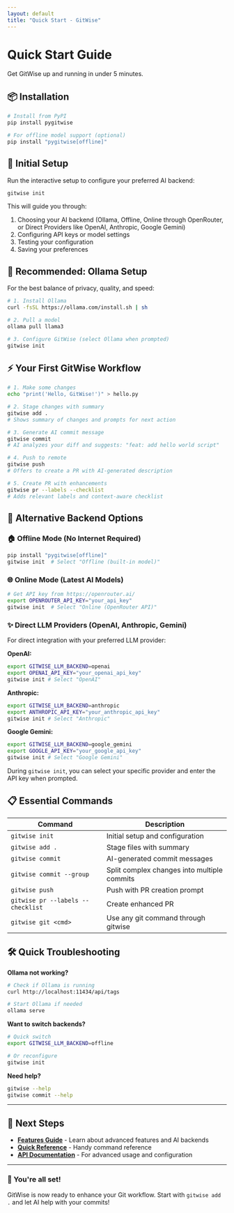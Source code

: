 ```yaml
---
layout: default
title: "Quick Start - GitWise"
---
```


# Quick Start Guide

Get GitWise up and running in under 5 minutes.

## 📦 Installation

```bash
# Install from PyPI
pip install pygitwise

# For offline model support (optional)
pip install "pygitwise[offline]"
```

## 🚀 Initial Setup

Run the interactive setup to configure your preferred AI backend:

```bash
gitwise init
```

This will guide you through:
1. Choosing your AI backend (Ollama, Offline, Online through OpenRouter, or Direct Providers like OpenAI, Anthropic, Google Gemini)
2. Configuring API keys or model settings
3. Testing your configuration
4. Saving your preferences

## 🦙 Recommended: Ollama Setup

For the best balance of privacy, quality, and speed:

```bash
# 1. Install Ollama
curl -fsSL https://ollama.com/install.sh | sh

# 2. Pull a model
ollama pull llama3

# 3. Configure GitWise (select Ollama when prompted)
gitwise init
```

## ⚡ Your First GitWise Workflow

```bash
# 1. Make some changes
echo "print('Hello, GitWise!')" > hello.py

# 2. Stage changes with summary
gitwise add .
# Shows summary of changes and prompts for next action

# 3. Generate AI commit message
gitwise commit
# AI analyzes your diff and suggests: "feat: add hello world script"

# 4. Push to remote
gitwise push
# Offers to create a PR with AI-generated description

# 5. Create PR with enhancements
gitwise pr --labels --checklist
# Adds relevant labels and context-aware checklist
```

## 🔧 Alternative Backend Options

### 🏠 Offline Mode (No Internet Required)
```bash
pip install "pygitwise[offline]"
gitwise init  # Select "Offline (built-in model)"
```

### 🌐 Online Mode (Latest AI Models)
```bash
# Get API key from https://openrouter.ai/
export OPENROUTER_API_KEY="your_api_key"
gitwise init  # Select "Online (OpenRouter API)"
```

### ✨ Direct LLM Providers (OpenAI, Anthropic, Gemini)
For direct integration with your preferred LLM provider:

**OpenAI:**
```bash
export GITWISE_LLM_BACKEND=openai
export OPENAI_API_KEY="your_openai_api_key"
gitwise init # Select "OpenAI"
```

**Anthropic:**
```bash
export GITWISE_LLM_BACKEND=anthropic
export ANTHROPIC_API_KEY="your_anthropic_api_key"
gitwise init # Select "Anthropic"
```

**Google Gemini:**
```bash
export GITWISE_LLM_BACKEND=google_gemini
export GOOGLE_API_KEY="your_google_api_key"
gitwise init # Select "Google Gemini"
```

During `gitwise init`, you can select your specific provider and enter the API key when prompted.

## 📋 Essential Commands

| Command | Description |
|---------|-------------|
| `gitwise init` | Initial setup and configuration |
| `gitwise add .` | Stage files with summary |
| `gitwise commit` | AI-generated commit messages |
| `gitwise commit --group` | Split complex changes into multiple commits |
| `gitwise push` | Push with PR creation prompt |
| `gitwise pr --labels --checklist` | Create enhanced PR |
| `gitwise git <cmd>` | Use any git command through gitwise |

## 🛠️ Quick Troubleshooting

**Ollama not working?**
```bash
# Check if Ollama is running
curl http://localhost:11434/api/tags

# Start Ollama if needed
ollama serve
```

**Want to switch backends?**
```bash
# Quick switch
export GITWISE_LLM_BACKEND=offline

# Or reconfigure
gitwise init
```

**Need help?**
```bash
gitwise --help
gitwise commit --help
```

---

## 🎯 Next Steps

- **[Features Guide](features.html)** - Learn about advanced features and AI backends
- **[Quick Reference](QUICK_REFERENCE.html)** - Handy command reference
- **[API Documentation](api.html)** - For advanced usage and configuration

---

<div class="success-box">
  <h3>🎉 You're all set!</h3>
  <p>GitWise is now ready to enhance your Git workflow. Start with <code>gitwise add .</code> and let AI help with your commits!</p>
</div> 